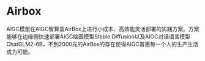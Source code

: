 # Airbox
AIGC模型在AIGC智算盒AirBox上进行小成本、高效能灵活部署的实践方案。方案能够在边缘侧快速部署AIGC绘画模型Stable Diffusion以及AIGC对话语言模型ChatGLM2-6B，不到2000元的AirBox的存在使得AIGC普惠每一个人的生产生活成为可能。
